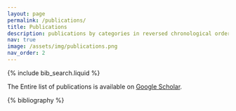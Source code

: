 ```yaml
---
layout: page
permalink: /publications/
title: Publications
description: publications by categories in reversed chronological order. generated by jekyll-scholar.
nav: true
image: /assets/img/publications.png
nav_order: 2
---
```


<!-- _pages/publications.md -->

<!-- Bibsearch Feature -->

{% include bib_search.liquid %}

<p> The Entire list of publications is available on <a href="https://scholar.google.com/citations?hl=en&user=jWWQhY8AAAAJ">Google Scholar</a>.</p>

<div class="publications">

{% bibliography %}

</div>
